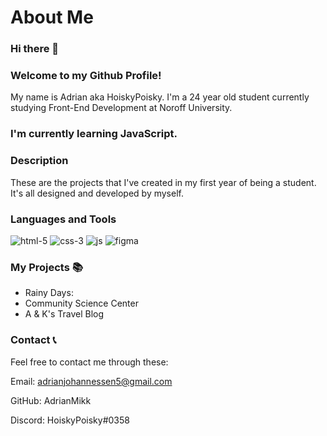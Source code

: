 # About Me 

### Hi there 👋
### Welcome to my Github Profile!

My name is Adrian aka HoiskyPoisky. I'm a 24 year old student currently studying Front-End Development at Noroff University. 

### I'm currently learning JavaScript.

### Description 

These are the projects that I've created in my first year of being a student. It's all designed and developed by myself.

### Languages and Tools 

![html-5](https://github.com/AdrianMikk/VSCode-RainyDays/assets/113434165/8fb2aa03-f7f8-4701-8481-b00221327aec) ![css-3](https://github.com/AdrianMikk/VSCode-RainyDays/assets/113434165/1d539a3b-d387-4648-a97f-fe7d2b731a30) ![js](https://github.com/AdrianMikk/VSCode-RainyDays/assets/113434165/11485099-25f3-4fb5-aedb-eb0d1b25e576) ![figma](https://github.com/AdrianMikk/VSCode-RainyDays/assets/113434165/58f8d8ec-3e48-46d0-b361-9174930a3648)

### My Projects 📚

- Rainy Days: 
- Community Science Center
- A & K's Travel Blog 

### Contact 📞

Feel free to contact me through these: 

Email: adrianjohannessen5@gmail.com

GitHub: AdrianMikk

Discord: HoiskyPoisky#0358
